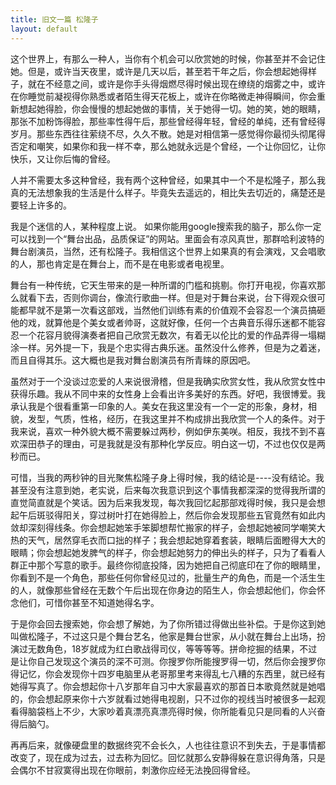 ```yaml
---
title: 旧文一篇 松隆子
layout: default
---
```


这个世界上，有那么一种人，当你有个机会可以欣赏她的时候，你甚至并不会记住她。但是，或许当天夜里，或许是几天以后，甚至若干年之后，你会想起她得样子，就在不经意之间，或许是你手头得烟燃尽得时候出现在缭绕的烟雾之中，或许在你睡觉前凝视得你熟悉或者陌生得天花板上，或许在你略微走神得瞬间，你会重新想起她得脸，你会慢慢的想起她做的事情，关于她得一切。她的笑，她的眼睛，那张不加粉饰得脸，那些率性得午后，那些曾经得年轻，曾经的单纯，还有曾经得岁月。那些东西往往萦绕不尽，久久不散。她是对相信第一感觉得你最彻头彻尾得否定和嘲笑，如果你和我一样不幸，那么她就永远是个曾经，一个让你回忆，让你快乐，又让你后悔的曾经。

人并不需要太多这种曾经，我有两个这种曾经，如果其中一个不是松隆子，那么我真的无法想象我的生活是什么样子。毕竟失去遥远的，相比失去切近的，痛楚还是要轻上许多的。

我是个迷信的人，某种程度上说。
如果你能用google搜索我的脑子，那么你一定可以找到一个“舞台出品，品质保证”的网站。里面会有凉风真世，那群哈利波特的舞台剧演员，当然，还有松隆子。我相信这个世界上如果真的有会演戏，又会唱歌的人，那也肯定是在舞台上，而不是在电影或者电视里。

舞台有一种传统，它天生带来的是一种所谓的门槛和挑剔。你打开电视，你喜欢那么就看下去，否则你调台，像流行歌曲一样。但是对于舞台来说，台下得观众很可能都早就不是第一次看这部戏，当然他们训练有素的价值观不会容忍一个演员搞砸他的戏，就算他是个美女或者帅哥，这就好像，任何一个古典音乐得乐迷都不能容忍一个花容月貌得演奏者把自己欣赏无数次，有着无以伦比的爱的作品弄得一塌糊涂一样。另外提一下，我是个忠实得古典乐迷。虽然没什么修养，但是为之着迷，而且自得其乐。这大概也是我对舞台剧演员有所青睐的原因吧。

虽然对于一个没谈过恋爱的人来说很滑稽，但是我确实欣赏女性，我从欣赏女性中获得乐趣。我从不同中来的女性身上会看出许多美好的东西。好吧，我很博爱。我承认我是个很看重第一印象的人。美女在我这里没有一个一定的形象，身材，相貌，发型，气质，性格，经历，在我这里并不构成排出我欣赏一个人的条件。对于我来说，喜欢一种外貌大概不需要躲过两秒，例如伊东美咲。相反，我找不到不喜欢深田恭子的理由，可是我就是没有那种化学反应。明白这一切，不过也仅仅是两秒而已。

可惜，当我的两秒钟的目光聚焦松隆子身上得时候，我的结论是----没有结论。我甚至没有注意到她，老实说，后来每次我意识到这个事情我都深深的觉得我所谓的直觉简直就是个笑话。因为后来我发现，每次我回忆起那部戏得时候，我只是会想起午后斑驳得阳关，穿过树叶打在她得脸上，然后你会发现那些五官竟然有如此内敛却深刻得线条。你会想起她笨手笨脚想帮忙搬家的样子，会想起她被同学嘲笑大热的天气，居然穿毛衣而口拙的样子；我会想起她穿着套装，眼睛后面瞪得大大的眼睛；你会想起她发脾气的样子，你会想起她努力的伸出头的样子，只为了看看人群正中那个写意的歌手。最终你彻底投降，因为她把自己彻底印在了你的眼睛里，你看到不是一个角色，那些任何你曾经见过的，批量生产的角色，而是一个活生生的人，就像那些曾经在无数个午后出现在你身边的陌生人，你会想起他们，你会怀念他们，可惜你甚至不知道她得名字。

于是你会回去搜索她，你会想了解她，为了你所错过得做出些补偿。于是你这到她叫做松隆子，不过这只是个舞台艺名，他家是舞台世家，从小就在舞台上出场，扮演过无数角色，18岁就成为红白歌战得司仪，等等等等。拼命挖掘的结果，不过是让你自己发现这个演员的深不可测。你搜罗你所能搜罗得一切，然后你会搜罗你得记忆，你会发现你十四岁电脑里从老哥那里考来得乱七八糟的东西里，就已经有她得写真了。你会想起你十八岁那年自习中大家最喜欢的那首日本歌竟然就是她唱的，你会想起原来你十六岁就看过她得电视剧，只不过你的视线当时被很多一起观看得脑袋档上不少，大家吵着真漂亮真漂亮得时候，你所能看见只是同看的人兴奋得后脑勺。

再再后来，就像硬盘里的数据终究不会长久，人也往往意识不到失去，于是事情都改变了，现在成为过去，过去称为回忆。回忆就那么安静得躲在意识得角落，只是会偶尔不甘寂寞得出现在你眼前，刺激你应经无法挽回得曾经。